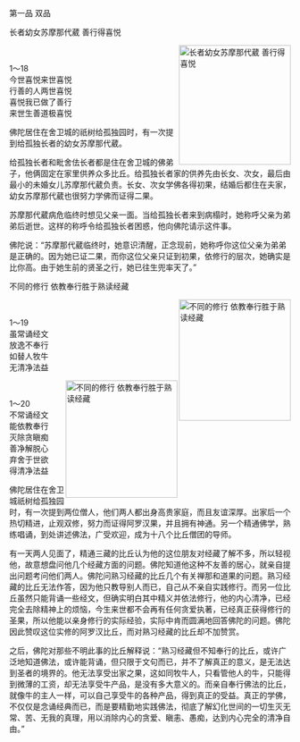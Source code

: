 第一品 双品

长者幼女苏摩那代葳 善行得喜悦

<div class="e2">
<img src="images/fjj-07-1.jpg" width="200" height="214" align="right" alt="长者幼女苏摩那代葳 善行得喜悦"/>
<div>
<p>&nbsp;</p> <p>1～18<br>
 今世喜悦来世喜悦 <br>
 行善的人两世喜悦<br>
 喜悦我已做了善行<br>
 来世生善道极喜悦</p>
</div>
</div>

佛陀居住在舍卫城的祇树给孤独园时，有一次提到给孤独长者的幼女苏摩那代葳。

给孤独长者和毗舍佉长者都是住在舍卫城的佛弟子，他俩固定在家里供养众多比丘。给孤独长者家的供养先由长女、次女，最后由最小的未婚女儿苏摩那代葳负责。长女、次女学佛各得初果，结婚后都住在夫家，幼女苏摩那代葳也很努力学佛而证得二果。

苏摩那代葳病危临终时想见父亲一面。当给孤独长者来到病榻时，她称呼父亲为弟弟后逝世。这样的称呼令给孤独长者困惑，他向佛陀请示这件事。

佛陀说：“苏摩那代葳临终时，她意识清醒，正念现前，她称呼你这位父亲为弟弟是正确的。因为她已证二果，而你这位父亲只证到初果，依修行的层次，她确实是比你高。由于她生前的贤圣之行，她已往生兜率天了。”

不同的修行 依教奉行胜于熟读经藏

<div class="e2">
<img src="images/fjj-07-2.jpg" width="200" height="217" align="right" alt="不同的修行 依教奉行胜于熟读经藏"/>
<div>
<br>
 <p> 1～19<br>
 虽常诵经文 <br>
 放逸不奉行<br>
 如替人牧牛 <br>
 无清净法益</p>
</div>
</div>

<div class="e2">
<img src="images/fjj-07-3.jpg" width="200" height="210" align="right" alt="不同的修行 依教奉行胜于熟读经藏"/>
<div>
<p>&nbsp;</p> <p> 1～20<br>
 不常诵经文 <br>
 能依教奉行<br>
 灭除贪瞋痴 <br>
 善净解脱心<br>
 弃舍于世欲 <br>
 得清净法益</p>
</div>
</div>

佛陀居住在舍卫城祇树给孤独园时，有一次提到两位僧人，他们两人都出身高贵家庭，而且友谊深厚。出家后一个热切精进，止观双修，努力而证得阿罗汉果，并且拥有神通。另一个精通佛学，熟练唱诵，到处讲述佛法，广受欢迎，成为十八个比丘僧团的导师。

有一天两人见面了，精通三藏的比丘认为他的这位朋友对经藏了解不多，所以轻视他，故意想盘问他几个经藏方面的问题。佛陀知道他这种不友善的居心，就亲自提出问题考问他们两人。佛陀问熟习经藏的比丘几个有关禅那和道果的问题。熟习经藏的比丘无法作答，因为他只教导别人而已，自己从不亲自实践修行。而另一位比丘虽然只能背诵一些经文，但确实明白其中精义并依法修行，他的内心清净，已经完全去除精神上的烦恼，今生来世都不会再有任何贪爱执著，已经真正获得修行的圣果，所以他能以亲身修行的实际经验，实际中肯而圆满地回答佛陀的问题。佛陀因此赞叹这位实修的阿罗汉比丘，而对熟习经藏的比丘却不加赞赏。

之后，佛陀对那些不明此事的比丘解释说：“熟习经藏但不知奉行的比丘，或许广泛地知道佛法，或许能背诵，但只限于文句而已，并不了解真正的意义，是无法达到圣者的境界的。他无法享受出家之果，这如同牧牛人，只看管他人的牛，只能得到微薄的工资，却无法享受牛产品，是没有多大意义的。而亲自奉行佛法的比丘，就像牛的主人一样，可以自己享受牛的各种产品，得到真正的受益。真正的学佛，不仅仅是念诵经典而已，而是要精勤地实践佛法，彻底了解幻化世间的一切生灭无常、苦、无我的真理，用以消除内心的贪爱、瞋恚、愚痴，达到内心完全的清净自由。”
